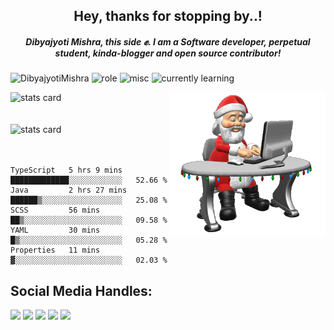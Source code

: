 <div align='center'> 
   <h2> Hey, thanks for stopping by..! </h2> 
   <h5> Dibyajyoti Mishra, this side ✊. I am a Software developer, perpetual student, kinda-blogger and open source contributor! </h5>
</div>
 
 <p align="left"> 
 <img src="https://komarev.com/ghpvc/?username=DibyajyotiMishra&label=Visitors'%20Count&color=6EC72D&style=flat" alt="DibyajyotiMishra" /> 
 <img src="https://img.shields.io/badge/Role-Full%20Stack%20Developer-orange" alt="role" />
 <img src="https://img.shields.io/badge/Most%20Used%20Library-React%2C%20React%20Native-5A20CB" alt="misc" />
 <img src="https://img.shields.io/badge/Learning-Circle%20CI-white" alt="currently learning" />
 </p>
 

<div align='left'> 
   <img alt= "stats card" src="https://dibyajyotimishra-github-stats.vercel.app/api?username=DibyajyotiMishra&count_private=true&show_icons=true&theme=tokyonight&hide_border=true" />
 
 <img align="right" height="230" width="250" src="https://github.com/DibyajyotiMishra/DibyajyotiMishra/blob/main/2qf3.gif" />
 <br/>
 <br/>
 <br />
<img alt= "stats card" height="145" width="400" src="https://github-readme-streak-stats.herokuapp.com/?user=DibyajyotiMishra&hide_border=true&theme=tokyonight">
</div>
<br />
<br />
<div align="left">
   
 
<!--START_SECTION:waka-->
```text
TypeScript   5 hrs 9 mins    █████████████░░░░░░░░░░░░   52.66 % 
Java         2 hrs 27 mins   ██████▒░░░░░░░░░░░░░░░░░░   25.08 % 
SCSS         56 mins         ██▒░░░░░░░░░░░░░░░░░░░░░░   09.58 % 
YAML         30 mins         █▒░░░░░░░░░░░░░░░░░░░░░░░   05.28 % 
Properties   11 mins         ▓░░░░░░░░░░░░░░░░░░░░░░░░   02.03 % 
```
<!--END_SECTION:waka-->
</div>

## Social Media Handles:

<div>
 <a href="https://twitter.com/dibyajyotim_" ><img src="https://img.shields.io/twitter/follow/dibyajyotim_?style=social" /></a>
 <a href="https://dibyajyoti.hashnode.dev/" ><img src="https://img.shields.io/badge/Hashnode-2962FF?style=flat&logo=hashnode&logoColor=white" /></a>
 <a href="mailto:dibyajyotimishra14@gmail.com" ><img src="https://img.shields.io/badge/Gmail-D14836?style=flat&logo=gmail&logoColor=white" /></a>
 <a href="https://www.linkedin.com/in/dibyajyotim/" ><img src="https://img.shields.io/badge/LinkedIn-0077B5?style=flat&logo=linkedin&logoColor=white" /></a>
 <a href="https://github.com/DibyajyotiMishra"><img src="https://img.shields.io/badge/Status-Creating%20something%20exciting-%2303C6C7" /></a>
</div>
